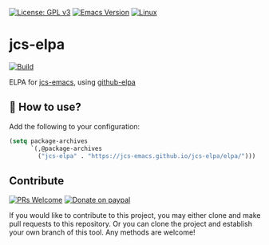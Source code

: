 [![License: GPL v3](https://img.shields.io/badge/License-GPL%20v3-blue.svg)](https://www.gnu.org/licenses/gpl-3.0)
[![Emacs Version](https://img.shields.io/badge/Emacs-27.2-7F5AB6.svg?logo=gnu%20emacs&logoColor=white)](https://www.gnu.org/software/emacs/download.html)
[![Linux](https://img.shields.io/badge/-Linux-fcc624?logo=linux&style=flat&logoColor=black)](#)

# jcs-elpa

[![Build](https://github.com/jcs-emacs/jcs-elpa/actions/workflows/build.yml/badge.svg)](https://github.com/jcs-emacs/jcs-elpa/actions/workflows/build.yml)

ELPA for [jcs-emacs](https://github.com/jcs-emacs/jcs-emacs), using [github-elpa](https://github.com/10sr/github-elpa)

## 🔨 How to use?

Add the following to your configuration:

```el
(setq package-archives
      `(,@package-archives
        ("jcs-elpa" . "https://jcs-emacs.github.io/jcs-elpa/elpa/")))
```

## Contribute

[![PRs Welcome](https://img.shields.io/badge/PRs-welcome-brightgreen.svg)](http://makeapullrequest.com)
[![Donate on paypal](https://img.shields.io/badge/paypal-donate-1?logo=paypal&color=blue)](https://www.paypal.me/jcs090218)

If you would like to contribute to this project, you may either clone and make pull
requests to this repository. Or you can clone the project and establish your own
branch of this tool. Any methods are welcome!
